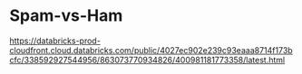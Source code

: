 # Spam-vs-Ham

https://databricks-prod-cloudfront.cloud.databricks.com/public/4027ec902e239c93eaaa8714f173bcfc/338592927544956/863073770934826/400981181773358/latest.html
